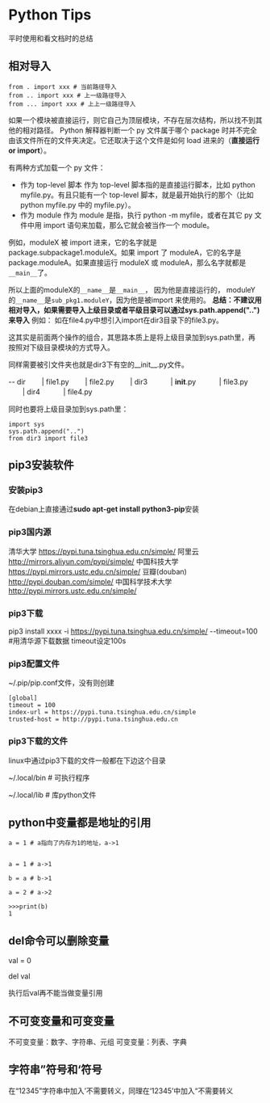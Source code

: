# Python Tips

平时使用和看文档时的总结

## 相对导入

```
from . import xxx # 当前路径导入
from .. import xxx # 上一级路径导入
from ... import xxx # 上上一级路径导入
```
如果一个模块被直接运行，则它自己为顶层模块，不存在层次结构，所以找不到其他的相对路径。
Python 解释器判断一个 py 文件属于哪个 package 时并不完全由该文件所在的文件夹决定。它还取决于这个文件是如何 load 进来的（**直接运行 or import**）。

有两种方式加载一个 py 文件：
- 作为 top-level 脚本
   作为 top-level 脚本指的是直接运行脚本，比如 python myfile.py。有且只能有一个 top-level 脚本，就是最开始执行的那个（比如 python myfile.py 中的 myfile.py）。
- 作为 module
   作为 module 是指，执行 python -m myfile，或者在其它 py 文件中用 import 语句来加载，那么它就会被当作一个 module。

例如，moduleX 被 import 进来，它的名字就是 package.subpackage1.moduleX。如果 import 了 moduleA，它的名字是 package.moduleA。如果直接运行 moduleX 或 moduleA，那么名字就都是`__main__`了。

所以上面的moduleX的`__name__`是`__main__`， 因为他是直接运行的， moduleY的`__name__`是`sub_pkg1.moduleY`，因为他是被import 来使用的。
**总结：不建议用相对导入，如果需要导入上级目录或者平级目录可以通过sys.path.append("..")来导入**
例如：
如在file4.py中想引入import在dir3目录下的file3.py。

这其实是前面两个操作的组合，其思路本质上是将上级目录加到sys.path里，再按照对下级目录模块的方式导入。

同样需要被引文件夹也就是dir3下有空的__init__.py文件。

-- dir
　　| file1.py
　　| file2.py
　　| dir3
　　　| __init__.py
　　　| file3.py
　　| dir4
　　　| file4.py

同时也要将上级目录加到sys.path里：
```
import sys
sys.path.append("..")
from dir3 import file3
```

## pip3安装软件

### 安装pip3

在debian上直接通过**sudo apt-get install python3-pip**安装

### pip3国内源
清华大学 https://pypi.tuna.tsinghua.edu.cn/simple/
阿里云 http://mirrors.aliyun.com/pypi/simple/
中国科技大学 https://pypi.mirrors.ustc.edu.cn/simple/
豆瓣(douban) http://pypi.douban.com/simple/
中国科学技术大学 http://pypi.mirrors.ustc.edu.cn/simple/

### pip3下载
pip3 install xxxx -i https://pypi.tuna.tsinghua.edu.cn/simple/ --timeout=100 #用清华源下载数据 timeout设定100s
### pip3配置文件
~/.pip/pip.conf文件，没有则创建
```
[global]
timeout = 100
index-url = https://pypi.tuna.tsinghua.edu.cn/simple
trusted-host = http://pypi.tuna.tsinghua.edu.cn
```

### pip3下载的文件

linux中通过pip3下载的文件一般都在下边这个目录

~/.local/bin # 可执行程序

~/.local/lib # 库python文件

## python中变量都是地址的引用

```
a = 1 # a指向了内存为1的地址，a->1


a = 1 # a->1

b = a # b->1

a = 2 # a->2

>>>print(b)
1
```
## del命令可以删除变量

val = 0

del val

执行后val再不能当做变量引用

## 不可变变量和可变变量
不可变变量：数字、字符串、元组
可变变量：列表、字典

## 字符串”符号和‘符号
在“12345”字符串中加入’不需要转义，同理在‘12345’中加入“不需要转义
